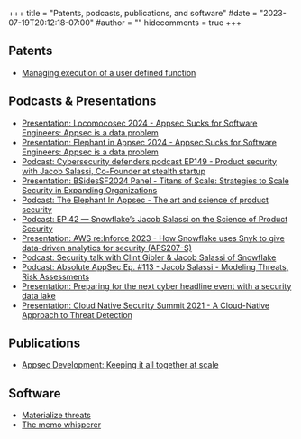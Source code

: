 +++
title = "Patents, podcasts, publications, and software"
#date = "2023-07-19T20:12:18-07:00"
#author = ""
hidecomments = true
+++

## Patents
* [Managing execution of a user defined function](https://patents.justia.com/patent/11295009)

## Podcasts & Presentations
* [Presentation: Locomocosec 2024 - Appsec Sucks for Software Engineers: Appsec is a data problem](https://slideslive.com/39021675/appsec-is-a-structured-data-problem-why-shifting-left-doesnt-work-asks-too-much-from-everyone)
* [Presentation: Elephant in Appsec 2024 - Appsec Sucks for Software Engineers: Appsec is a data problem](https://app.getcontrast.io/watch/the-elephant-in-appsec-track-1)
* [Podcast: Cybersecurity defenders podcast EP149 - Product security with Jacob Salassi, Co-Founder at stealth startup](https://www.youtube.com/watch?v=h_lZyrAmgiE)
* [Presentation: BSidesSF2024 Panel - Titans of Scale: Strategies to Scale Security in Expanding Organizations](https://bsidessf2024.sched.com/event/1abEM)
* [Podcast: The Elephant In Appsec - The art and science of product security](https://www.youtube.com/watch?v=j8J9q5-npIM)
* [Podcast: EP 42 — Snowflake’s Jacob Salassi on the Science of Product Security](https://tromzo.com/podcasts/snowflake-s-jacob-salassi-on-the-science-of-product-security)
* [Presentation: AWS re:Inforce 2023 - How Snowflake uses Snyk to give data-driven analytics for security (APS207-S)](https://youtu.be/8kOvrK8I5HQ?t=1046)
* [Podcast: Security talk with Clint Gibler & Jacob Salassi of Snowflake](https://www.youtube.com/watch?v=_hi51tBJGOg)
* [Podcast: Absolute AppSec Ep. #113 - Jacob Salassi - Modeling Threats, Risk Assessments](https://www.youtube.com/watch?v=LE1E0MO56LY)
* [Presentation: Preparing for the next cyber headline event with a security data lake](https://www.snowflake.com/webinar/thought-leadership/preparing-for-the-next-cyber-event-with-a-security-data-lake/)
* [Presentation: Cloud Native Security Summit 2021 - A Cloud-Native Approach to Threat Detection](https://www.brighttalk.com/webcast/18402/483304)

## Publications
* [Appsec Development: Keeping it all together at scale](https://semgrep.dev/blog/2021/appsec-development-keeping-it-all-together-at-scale#where-we’re-headed)

## Software
* [Materialize threats](https://github.com/secmerc/materialize-threats/)
* [The memo whisperer](https://github.com/secmerc/the-memo-whisperer)